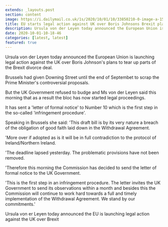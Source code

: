 ```yaml
---
extends: _layouts.post
section: content
image: https://i.dailymail.co.uk/1s/2020/10/01/10/33850210-0-image-a-15_1601543699338.jpg 
title: EU starts legal action against UK over Boris Johnsons Brexit plans 
description: Ursula von der Leyen today announced the European Union is launching legal action against the UK over Boris Johnsons plans to tear up parts of the Brexit divorce deal. 
date: 2020-10-01-10-18-46 
categories: [latest, latest] 
featured: true 
--- 
```

Ursula von der Leyen today announced the European Union is launching legal action against the UK over Boris Johnson's plans to tear up parts of the Brexit divorce deal. 

Brussels had given Downing Street until the end of Septembet to scrap the Prime Minister's controversial proposals. 

But the UK Government refused to budge and Ms von der Leyen said this morning that as a result the bloc has now started legal proceedings. 

It has sent a 'letter of formal notice' to Number 10 which is the first step in the so-called 'infringement procedure'.

Speaking in Brussels she said: 'This draft bill is by its very nature a breach of the obligation of good faith laid down in the Withdrawal Agreement. 

'More over if adopted as is it will be in full contradiction to the protocol of Ireland/Northern Ireland. 

'The deadline lapsed yesterday. The problematic provisions have not been removed. 

'Therefore this morning the Commission has decided to send the letter of formal notice to the UK Government. 

'This is the first step in an infringement procedure. The letter invites the UK Government to send its observations within a month and besides this the Commission will continue to work hard towards a full and timely implementation of the Withdrawal Agreement. We stand by our commitments.'  

Ursula von er Leyen today announced the EU is launching legal action against the UK over Brexit

